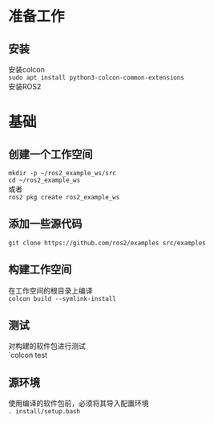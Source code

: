 # 准备工作

## 安装
安装colcon  
`sudo apt install python3-colcon-common-extensions`  
安装ROS2  

# 基础

## 创建一个工作空间
`mkdir -p ~/ros2_example_ws/src`  
`cd ~/ros2_example_ws`  
或者  
`ros2 pkg create ros2_example_ws`
## 添加一些源代码
`git clone https://github.com/ros2/examples src/examples`
## 构建工作空间
在工作空间的根目录上编译  
`colcon build --symlink-install`
## 测试
对构建的软件包进行测试  
`colcon test  
## 源环境
使用编译的软件包前，必须将其导入配置环境  
`. install/setup.bash`